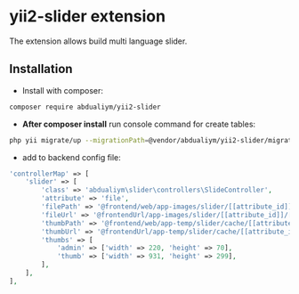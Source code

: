 # yii2-slider extension

The extension allows build multi language slider.

## Installation

- Install with composer:

```bash
composer require abdualiym/yii2-slider
```

- **After composer install** run console command for create tables:

```bash
php yii migrate/up --migrationPath=@vendor/abdualiym/yii2-slider/migrations
```

- add to backend config file:
```php
'controllerMap' => [
    'slider' => [
        'class' => 'abdualiym\slider\controllers\SlideController',
        'attribute' => 'file',
        'filePath' => '@frontend/web/app-images/slider/[[attribute_id]]/[[id]].[[extension]]',
        'fileUrl' => '@frontendUrl/app-images/slider/[[attribute_id]]/[[id]].[[extension]]',
        'thumbPath' => '@frontend/web/app-temp/slider/cache/[[attribute_id]]/[[profile]]_[[id]].[[extension]]',
        'thumbUrl' => '@frontendUrl/app-temp/slider/cache/[[attribute_id]]/[[profile]]_[[id]].[[extension]]',
        'thumbs' => [
            'admin' => ['width' => 220, 'height' => 70],
            'thumb' => ['width' => 931, 'height' => 299],
        ],
    ],
],
```